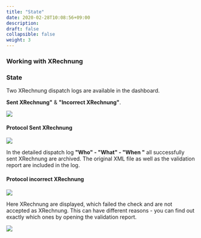 ```yaml
---
title: "State"
date: 2020-02-28T10:08:56+09:00
description: 
draft: false
collapsible: false
weight: 3
---
```

### Working with XRechnung

### State
Two XRechnung dispatch logs are available in the dashboard.

**Sent XRechnung"** & **"Incorrect XRechnung"**.

![](images/XRechnung/xrechnungstatus.png)

#### Protocol Sent XRechnung

![](images/XRechnung/xrechnunguebersicht.png)

In the detailed dispatch log **"Who" - "What" - "When "** all successfully sent XRechnung are archived. The original XML file as well as the validation report are included in the log.

#### Protocol incorrect XRechnung

![](images/XRechnung/xrechnungentwuerfe.png)

Here XRechnung are displayed, which failed the check and are not accepted as XRechnung. This can have different reasons - you can find out exactly which ones by opening the validation report.

![](images/XRechnung/xrechnungbericht.png)